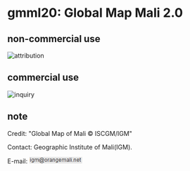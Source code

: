 # gmml20: Global Map Mali 2.0
## non-commercial use
![attribution](https://globalmaps.github.io/globalmaps/attribution.png)
## commercial use
![inquiry](https://globalmaps.github.io/globalmaps/inquiry.png)

## note
Credit: "Global Map of Mali © ISCGM/IGM"

Contact: Geographic Institute of Mali(IGM).

E-mail: ![email](email.png)

